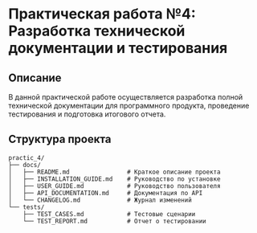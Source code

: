 # Практическая работа №4: Разработка технической документации и тестирования

## Описание
В данной практической работе осуществляется разработка полной технической документации для программного продукта, проведение тестирования и подготовка итогового отчета.


## Структура проекта

```plaintext
practic_4/
├── docs/
│   ├── README.md                # Краткое описание проекта
│   ├── INSTALLATION_GUIDE.md    # Руководство по установке
│   ├── USER_GUIDE.md            # Руководство пользователя
│   ├── API_DOCUMENTATION.md     # Документация по API
│   └── CHANGELOG.md             # Журнал изменений
└── tests/
    ├── TEST_CASES.md            # Тестовые сценарии
    └── TEST_REPORT.md           # Отчет о тестировании

